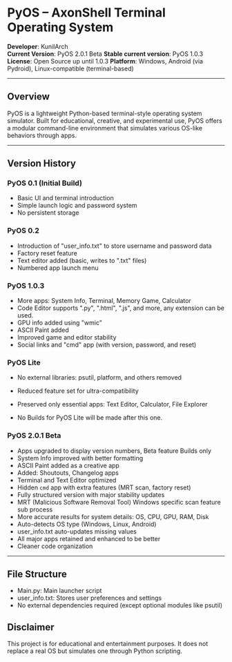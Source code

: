 # PyOS – AxonShell Terminal Operating System

**Developer**: KunilArch  
**Current Version**: PyOS 2.0.1 Beta 
**Stable current version**: PyOS 1.0.3
**License**: Open Source up until 1.0.3 
**Platform**: Windows, Android (via Pydroid), Linux-compatible (terminal-based)

---

## Overview

PyOS is a lightweight Python-based terminal-style operating system simulator. Built for educational, creative, and experimental use, PyOS offers a modular command-line environment that simulates various OS-like behaviors through apps.

---

## Version History

### PyOS 0.1 (Initial Build)
- Basic UI and terminal introduction
- Simple launch logic and password system
- No persistent storage

### PyOS 0.2
- Introduction of "user_info.txt" to store username and password data
- Factory reset feature
- Text editor added (basic, writes to ".txt" files)
- Numbered app launch menu

### PyOS 1.0.3
- More apps: System Info, Terminal, Memory Game, Calculator
- Code Editor supports ".py", ".html", ".js", and more, any extension can be used.
- GPU info added using "wmic"
- ASCII Paint added
- Improved game and editor stability
- Social links and "cmd" app (with version, password, and reset)

### PyOS Lite
- No external libraries: psutil, platform, and others removed
- Reduced feature set for ultra-compatibility
- Preserved only essential apps: Text Editor, Calculator, File Explorer

- No Builds for PyOS Lite will be made after this one.


### PyOS 2.0.1 Beta
- Apps upgraded to display version numbers, Beta feature Builds only
- System Info improved with better formatting
- ASCII Paint added as a creative app
- Added: Shoutouts, Changelog apps
- Terminal and Text Editor optimized
- Hidden `cmd` app with extra features (MRT scan, factory reset)
- Fully structured version with major stability updates
- MRT (Malicious Software Removal Tool) Windows specific scan feature sub process
- More  accurate results for system details: OS, CPU, GPU, RAM, Disk
- Auto-detects OS type (Windows, Linux, Android)
- user_info.txt auto-updates missing values
- All major apps retained and enhanced to be better
- Cleaner code organization

---

## File Structure

- Main.py: Main launcher script
- user_info.txt: Stores user preferences and settings
- No external dependencies required (except optional modules like psutil)



## Disclaimer

This project is for educational and entertainment purposes. It does not replace a real OS but simulates one through Python scripting.
